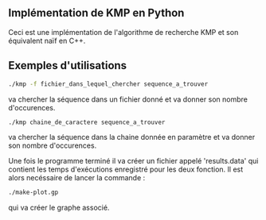 ## Implémentation de KMP en Python

Ceci est une implémentation de l'algorithme de recherche KMP  et son équivalent naïf en C++.

## Exemples d'utilisations

```bash
./kmp -f fichier_dans_lequel_chercher sequence_a_trouver
```
va chercher la séquence dans un fichier donné et va donner son nombre d'occurences.
```bash
./kmp chaine_de_caractere sequence_a_trouver
```
va chercher la séquence dans la chaine donnée en paramètre et va donner son nombre d'occurences.

Une fois le programme terminé il va créer un fichier appelé 'results.data' qui contient les temps d'exécutions enregistré pour les deux fonction.
Il est alors necéssaire de lancer la commande :
```bash
./make-plot.gp
```
qui va créer le graphe associé.
